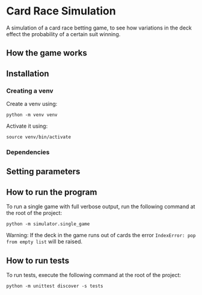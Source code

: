 # Card Race Simulation
A simulation of a card race betting game, to see how variations in the deck effect the probability of a certain suit winning.

## How the game works

## Installation
### Creating a venv
Create a venv using:
```commandline
python -m venv venv
```

Activate it using:
```commandline
source venv/bin/activate
```

### Dependencies

## Setting parameters

## How to run the program
To run a single game with full verbose output, run the following command at the root of the project:
```commandline
python -m simulator.single_game
```
Warning: If the deck in the game runs out of cards the error `IndexError: pop from empty list` will be raised.

## How to run tests
To run tests, execute the following command at the root of the project:
```commandline
python -m unittest discover -s tests
```
